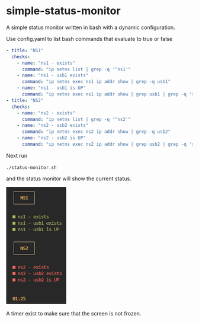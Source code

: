 # simple-status-monitor
A simple status monitor written in bash with a dynamic configuration.

Use config.yaml to list bash commands that evaluate to true or false

```yaml
- title: "NS1"
  checks:
    - name: "ns1 - exists"
      command: "ip netns list | grep -q '^ns1'"
    - name: "ns1 - usb1 exists"
      command: "ip netns exec ns1 ip addr show | grep -q usb1"
    - name: "ns1 - usb1 is UP"
      command: "ip netns exec ns1 ip addr show | grep usb1 | grep -q 'state UP'"
- title: "NS2"
  checks:
    - name: "ns2 - exists"
      command: "ip netns list | grep -q '^ns2'"
    - name: "ns2 - usb2 exists"
      command: "ip netns exec ns2 ip addr show | grep -q usb2"
    - name: "ns2 - usb2 is UP"
      command: "ip netns exec ns2 ip addr show | grep usb2 | grep -q 'state UP'"
```

Next run

`./status-monitor.sh`

and the status monitor will show the current status.

![image.png](image.png)

A timer exist to make sure that the screen is not frozen.
